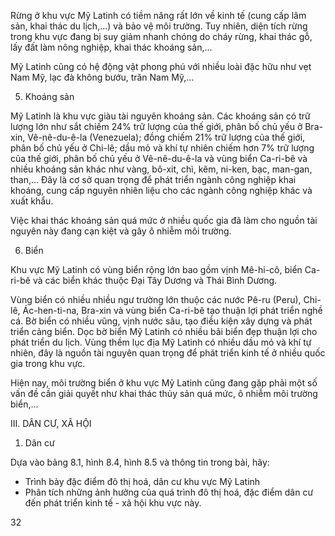 Rừng ở khu vực Mỹ Latinh có tiềm năng rất lớn về kinh tế (cung cấp lâm sản, khai thác du lịch,...) và bảo vệ môi trường. Tuy nhiên, diện tích rừng trong khu vực đang bị suy giảm nhanh chóng do cháy rừng, khai thác gỗ, lấy đất làm nông nghiệp, khai thác khoáng sản,...

Mỹ Latinh cũng có hệ động vật phong phú với nhiều loài đặc hữu như vẹt Nam Mỹ, lạc đà không bướu, trăn Nam Mỹ,...

5. Khoáng sản

Mỹ Latinh là khu vực giàu tài nguyên khoáng sản. Các khoáng sản có trữ lượng lớn như sắt chiếm 24% trữ lượng của thế giới, phân bố chủ yếu ở Bra-xin, Vê-nê-du-ê-la (Venezuela); đồng chiếm 21% trữ lượng của thế giới, phân bố chủ yếu ở Chi-lê; dầu mỏ và khí tự nhiên chiếm hơn 7% trữ lượng của thế giới, phân bố chủ yếu ở Vê-nê-du-ê-la và vùng biển Ca-ri-bê và nhiều khoáng sản khác như vàng, bô-xit, chì, kẽm, ni-ken, bạc, man-gan, than,... Đây là cơ sở quan trọng để phát triển ngành công nghiệp khai khoáng, cung cấp nguyên nhiên liệu cho các ngành công nghiệp khác và xuất khẩu.

Việc khai thác khoáng sản quá mức ở nhiều quốc gia đã làm cho nguồn tài nguyên này đang cạn kiệt và gây ô nhiễm môi trường.

6. Biển

Khu vực Mỹ Latinh có vùng biển rộng lớn bao gồm vịnh Mê-hi-cô, biển Ca-ri-bê và các biển khác thuộc Đại Tây Dương và Thái Bình Dương.

Vùng biển có nhiều nhiều ngư trường lớn thuộc các nước Pê-ru (Peru), Chi-lê, Ác-hen-ti-na, Bra-xin và vùng biển Ca-ri-bê tạo thuận lợi phát triển nghề cá. Bờ biển có nhiều vũng, vịnh nước sâu, tạo điều kiện xây dựng và phát triển cảng biển. Dọc bờ biển Mỹ Latinh có nhiều bãi biển đẹp thuận lợi cho phát triển du lịch. Vùng thềm lục địa Mỹ Latinh có nhiều dầu mỏ và khí tự nhiên, đây là nguồn tài nguyên quan trọng để phát triển kinh tế ở nhiều quốc gia trong khu vực.

Hiện nay, môi trường biển ở khu vực Mỹ Latinh cũng đang gặp phải một số vấn đề cần giải quyết như khai thác thủy sản quá mức, ô nhiễm môi trường biển,...

III. DÂN CƯ, XÃ HỘI

1. Dân cư

Dựa vào bảng 8.1, hình 8.4, hình 8.5 và thông tin trong bài, hãy:
- Trình bày đặc điểm đô thị hoá, dân cư khu vực Mỹ Latinh
- Phân tích những ảnh hưởng của quá trình đô thị hoá, đặc điểm dân cư đến phát triển kinh tế - xã hội khu vực này.

32